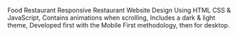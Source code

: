 Food Restaurant
Responsive Restaurant Website Design Using HTML CSS & JavaScript,
Contains animations when scrolling,
Includes a dark & light theme,
Developed first with the Mobile First methodology, then for desktop.
